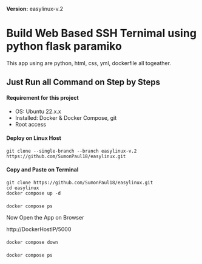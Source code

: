 <b>Version:</b> easylinux-v.2
# Build Web Based SSH Ternimal using python flask paramiko 
This app using are python, html, css, yml, dockerfile all togeather. 
## Just Run all Command on Step by Steps 
#### Requirement for this project
- OS: Ubuntu 22.x.x
- Installed: Docker & Docker Compose, git
- Root access

#### Deploy on Linux Host
    git clone --single-branch --branch easylinux-v.2 https://github.com/SumonPaul18/easylinux.git

#### Copy and Paste on Terminal 

    git clone https://github.com/SumonPaul18/easylinux.git
    cd easylinux
    docker compose up -d
####
    docker compose ps

Now Open the App on Browser     

http://DockerHostIP/5000
####
    docker compose down
####
    docker compose ps
####
    
